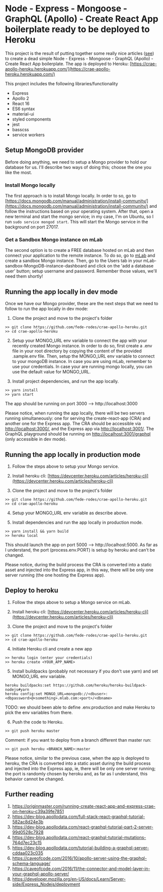 # Node - Express - Mongoose - GraphQL (Apollo) - Create React App boilerplate ready to be deployed to Heroku

This project is the result of putting together some really nice articles ([see](#further-reading)) to create a dead simple Node - Express - Mongoose - GraphQL (Apollo) - Create React App boilerplate. The app is deployed to Heroku:
[https://crae-apollo-heroku.herokuapp.com/](https://crae-apollo-heroku.herokuapp.com/)

This project includes the following libraries/functionality
- Express
- Apollo 2
- React 16
- ES6 syntax
- material-ui
- styled components
- jest
- basscss
- service workers

## Setup MongoDB provider
Before doing anything, we need to setup a Mongo provider to hold our database for us. I'll describe two ways of doing this; choose the one you like the most.

### Install Mongo locally
The first approach is to install Mongo locally. In order to so, go to [https://docs.mongodb.com/manual/administration/install-community/](https://docs.mongodb.com/manual/administration/install-community/) and follow the instructions based on your operating system. After that, open a new terminal and start the mongo service; in my case, I'm on Ubuntu, so I run ```sudo service mongod start```. This will start the Mongo service in the background on port 27017.

### Get a Sandbox Mongo instance on mLab
The second option is to create a FREE database hosted on mLab and then connect your application to the remote instance. To do so, go to [mLab](http://mlab.com/) and create a sandbox Mongo instance. Then, go to the Users tab in your mLab-sandbox-MongoDB-instance-dashboard and click on the 'add a database user' button; setup username and password. Remember those values, we'll need them shortly!

## Running the app locally in dev mode
Once we have our Mongo provider, these are the next steps that we need to follow to run the app locally in dev mode:

1. Clone the project and move to the project's folder
```
>> git clone https://github.com/fede-rodes/crae-apollo-heroku.git
>> cd crae-apollo-heroku
```

2. Setup your MONGO_URL env variable to connect the app with your recently created Mongo instance. In order to do so, first create a .env file in your root directory by copying the content of the provided .sample.env file. Then, setup the MONGO_URL env variable to connect to your mongoDB instance. In case you are using mLab, remember to use your credentials. In case your are running mongo locally, you can use the default value for MONGO_URL.

3. Install project dependencies, and run the app locally.
```
>> yarn install
>> yarn start
```
The app should be running on port 3000 --> http://localhost:3000

Please notice, when running the app locally, there will be two servers running simultaneously: one for serving the create-react-app (CRA) and another one for the Express app. The CRA should be accessible via [http://localhost:3000/](http://localhost:3000/), and the Express app via [http://localhost:3001/](http://localhost:3001/). The GraphQL playground should be running on [http://localhost:3001/graphql](http://localhost:3001/graphql) (only accessible in dev mode).

## Running the app locally in production mode
1. Follow the steps above to setup your Mongo service.

2. Install heroku cli: [https://devcenter.heroku.com/articles/heroku-cli](https://devcenter.heroku.com/articles/heroku-cli)

3. Clone the project and move to the project's folder
```
>> git clone https://github.com/fede-rodes/crae-apollo-heroku.git
>> cd crae-apollo-heroku
```

4. Setup your MONGO_URL env variable as describe above.

5. Install dependencies and run the app locally in production mode.
```
>> yarn install && yarn build
>> heroku local
```
This should launch the app on port 5000 --> http://localhost:5000. As far as I understand, the port (process.env.PORT) is setup by heroku and can't be changed.

Please notice, during the build process the CRA is converted into a static asset and injected into the Express app, in this way, there will be only one server running (the one hosting the Express app).

## Deploy to heroku
1. Follow the steps above to setup a Mongo service on mLab.

2. Install heroku cli: [https://devcenter.heroku.com/articles/heroku-cli](https://devcenter.heroku.com/articles/heroku-cli)

3. Clone the project and move to the project's folder
```
>> git clone https://github.com/fede-rodes/crae-apollo-heroku.git
>> cd crae-apollo-heroku
```

4. Initiate Heroku cli and create a new app
```
>> heroku login (enter your credentials)
>> heroku create <YOUR_APP_NAME>
```

5. Install buildpacks (probably not necessary if you don't use yarn) and set MONGO_URL env variable.
```
heroku buildpacks:set https://github.com/heroku/heroku-buildpack-nodejs#yarn
heroku config:set MONGO_URL=mongodb://<dbuser>:<dbpassword>@<something>.mlab.com:<port>/<dbname>
```
TODO: we should been able to define .env.production and make Heroku to pick the env variables from there.

6. Push the code to Heroku.
```
>> git push heroku master
```

Comment: if you want to deploy from a branch different than master run:
```
>> git push heroku <BRANCH_NAME>:master
```

Please notice, similar to the previous case, when the app is deployed to heroku, the CRA is converted into a static asset during the build process and injected into the Express app, ie, there will be only one server running; the port is randomly chosen by heroku and, as far as I understand, this behavior cannot be changed.

## Further reading
1. https://originmaster.com/running-create-react-app-and-express-crae-on-heroku-c39a39fe7851
2. https://dev-blog.apollodata.com/full-stack-react-graphql-tutorial-582ac8d24e3b
3. https://dev-blog.apollodata.com/react-graphql-tutorial-part-2-server-99d0528c7928
4. https://dev-blog.apollodata.com/react-graphql-tutorial-mutations-764d7ec23c15
5. https://dev-blog.apollodata.com/tutorial-building-a-graphql-server-cddaa023c035
6. https://caveofcode.com/2016/10/apollo-server-using-the-graphql-schema-language/
7. https://caveofcode.com/2016/11/the-connector-and-model-layer-in-your-graphql-apollo-server/
8. https://developer.mozilla.org/en-US/docs/Learn/Server-side/Express_Nodejs/deployment
